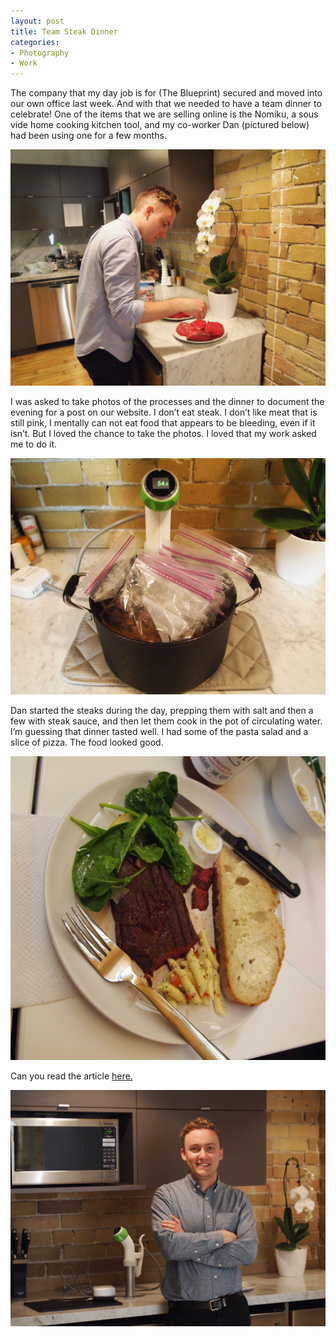 ```yaml
---
layout: post
title: Team Steak Dinner
categories:
- Photography
- Work
---
```


The company that my day job is for (The Blueprint) secured and moved into our own office last week. And with that we needed to have a team dinner to celebrate! One of the items that we are selling online is the Nomiku, a sous vide home cooking kitchen tool, and my co-worker Dan (pictured below) had been using one for a few months. 

<img src="../images/blog-images/2014-9/P8182046.JPG"> 

I was asked to take photos of the processes and the dinner to document the evening for a post on our website. I don’t eat steak. I don’t like meat that is still pink, I mentally can not eat food that appears to be bleeding, even if it isn’t. But I loved the chance to take the photos. I loved that my work asked me to do it. 

<img src="../images/blog-images/2014-9/P8182155.JPG"> 

Dan started the steaks during the day, prepping them with salt and then a few with steak sauce, and then let them cook in the pot of circulating water. I’m guessing that dinner tasted well. I had some of the pasta salad and a slice of pizza. The food looked good. 

<img src="../images/blog-images/2014-9/P8182297.JPG"> 

<span class="standout">Can you read the article <a href="https://theblueprint.com/features/dinner-nomiku/">here.</a></span>

<img src="../images/blog-images/2014-9/P9082420.JPG"> 